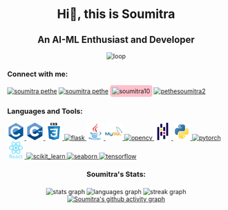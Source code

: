 <h1 align="center">Hi👋, this is Soumitra</h1>
<h2 align="center">An AI-ML Enthusiast and Developer </h2>

<div align="center">
  <img src="https://github.com/user-attachments/assets/ca56d778-6f17-4073-8336-ead5b65aa059" alt="loop" height="300" />
</div>

<h3 align="centre">Connect with me:</h3>
<p align="centre">
<a href="https://linkedin.com/in/soumitra pethe" target="blank"><img align="center" src="https://raw.githubusercontent.com/rahuldkjain/github-profile-readme-generator/master/src/images/icons/Social/linked-in-alt.svg" alt="soumitra pethe" height="30" width="40" /></a>
<a href="https://kaggle.com/soumitra pethe" target="blank"><img align="center" src="https://raw.githubusercontent.com/rahuldkjain/github-profile-readme-generator/master/src/images/icons/Social/kaggle.svg" alt="soumitra pethe" height="30" width="40" /></a>
  <img align="center" src="https://cdn.jsdelivr.net/npm/simple-icons@3.1.0/icons/codechef.svg" alt="soumitra10" height="30" width="40" style="background-color:pink; padding:5px; border-radius:5px;" />
</a>
<a href="https://www.leetcode.com/pethesoumitra2" target="blank"><img align="center" src="https://raw.githubusercontent.com/rahuldkjain/github-profile-readme-generator/master/src/images/icons/Social/leet-code.svg" alt="pethesoumitra2" height="30" width="40" /></a>
</p>

<h3 align="centre">Languages and Tools:</h3>
<p align="centre"> <a href="https://www.cprogramming.com/" target="_blank" rel="noreferrer"> <img src="https://raw.githubusercontent.com/devicons/devicon/master/icons/c/c-original.svg" alt="c" width="40" height="40"/> </a> <a href="https://www.w3schools.com/cpp/" target="_blank" rel="noreferrer"> <img src="https://raw.githubusercontent.com/devicons/devicon/master/icons/cplusplus/cplusplus-original.svg" alt="cplusplus" width="40" height="40"/> </a> <a href="https://www.w3schools.com/css/" target="_blank" rel="noreferrer"> <img src="https://raw.githubusercontent.com/devicons/devicon/master/icons/css3/css3-original-wordmark.svg" alt="css3" width="40" height="40"/> </a> <a href="https://flask.palletsprojects.com/" target="_blank" rel="noreferrer"> <img src="https://www.vectorlogo.zone/logos/pocoo_flask/pocoo_flask-icon.svg" alt="flask" width="40" height="40"/> </a> <a href="https://www.java.com" target="_blank" rel="noreferrer"> <img src="https://raw.githubusercontent.com/devicons/devicon/master/icons/java/java-original.svg" alt="java" width="40" height="40"/> </a> <a href="https://www.mysql.com/" target="_blank" rel="noreferrer"> <img src="https://raw.githubusercontent.com/devicons/devicon/master/icons/mysql/mysql-original-wordmark.svg" alt="mysql" width="40" height="40"/> </a> <a href="https://opencv.org/" target="_blank" rel="noreferrer"> <img src="https://www.vectorlogo.zone/logos/opencv/opencv-icon.svg" alt="opencv" width="40" height="40"/> </a> <a href="https://pandas.pydata.org/" target="_blank" rel="noreferrer"> <img src="https://raw.githubusercontent.com/devicons/devicon/2ae2a900d2f041da66e950e4d48052658d850630/icons/pandas/pandas-original.svg" alt="pandas" width="40" height="40"/> </a> <a href="https://www.python.org" target="_blank" rel="noreferrer"> <img src="https://raw.githubusercontent.com/devicons/devicon/master/icons/python/python-original.svg" alt="python" width="40" height="40"/> </a> <a href="https://pytorch.org/" target="_blank" rel="noreferrer"> <img src="https://www.vectorlogo.zone/logos/pytorch/pytorch-icon.svg" alt="pytorch" width="40" height="40"/> </a> <a href="https://reactjs.org/" target="_blank" rel="noreferrer"> <img src="https://raw.githubusercontent.com/devicons/devicon/master/icons/react/react-original-wordmark.svg" alt="react" width="40" height="40"/> </a> <a href="https://scikit-learn.org/" target="_blank" rel="noreferrer"> <img src="https://upload.wikimedia.org/wikipedia/commons/0/05/Scikit_learn_logo_small.svg" alt="scikit_learn" width="40" height="40"/> </a> <a href="https://seaborn.pydata.org/" target="_blank" rel="noreferrer"> <img src="https://seaborn.pydata.org/_images/logo-mark-lightbg.svg" alt="seaborn" width="40" height="40"/> </a> <a href="https://www.tensorflow.org" target="_blank" rel="noreferrer"> <img src="https://www.vectorlogo.zone/logos/tensorflow/tensorflow-icon.svg" alt="tensorflow" width="40" height="40"/> </a> </p>


<h3 align="center"> Soumitra's Stats:</h3>

###

<div align="center">
  <img src="https://github-readme-stats.vercel.app/api?username=SoumitraPethe&hide_title=false&hide_rank=false&show_icons=true&include_all_commits=true&count_private=true&disable_animations=false&theme=cobalt&locale=en&hide_border=false&order=1" height="180" alt="stats graph"  />
  <img src="https://github-readme-stats.vercel.app/api/top-langs?username=SoumitraPethe&locale=en&hide_title=false&layout=compact&card_width=320&langs_count=5&theme=cobalt&hide_border=false&order=2" height="180" alt="languages graph"  />
  <img src="https://streak-stats.demolab.com?user=SoumitraPethe&locale=en&mode=daily&theme=cobalt&hide_border=false&border_radius=5&order=3" height="180" alt="streak graph"  />

<div align="center">
  <a href="https://github.com/SoumitraPethe/github-readme-activity-graph">
    <img src="https://github-readme-activity-graph.vercel.app/graph?username=SoumitraPethe&theme=react" alt="Soumitra's github activity graph" />
  </a>
</div>

